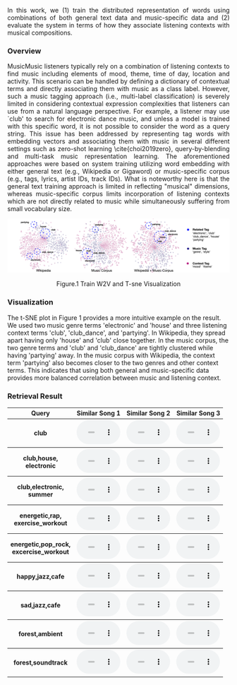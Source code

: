 <p align="justify">
In this work, we (1) train the distributed representation of words using combinations of both general text data and music-specific data and (2) evaluate the system in terms of how they associate listening contexts with musical compositions. 
</p>

### Overview
<p align="justify">
MusicMusic listeners typically rely on a combination of listening contexts to find music including elements of mood, theme, time of day, location and activity. This scenario can be handled by defining a dictionary of contextual terms and directly associating them with music as a class label. However, such a music tagging approach (i.e., multi-label classification) is severely limited in considering contextual expression complexities that listeners can use from a natural language perspective. For example, a listener may use `club' to search for electronic dance music, and unless a model is trained with this specific word, it is not possible to consider the word as a query string. This issue has been addressed by representing tag words with embedding vectors and associating them with music in several different settings such as zero-shot learning \cite{choi2019zero}, query-by-blending and multi-task music representation learning. The aforementioned approaches were based on system training utilizing word embedding with either general text (e.g., Wikipedia or Gigaword) or music-specific corpus (e.g., tags, lyrics, artist IDs, track IDs). What is noteworthy here is that the general text training approach is limited in reflecting "musical" dimensions, whereas music-specific corpus limits incorporation of listening contexts which are not directly related to music while simultaneously suffering from small vocabulary size. 
</p>

![Model Architecture Ver 5 small artboard 2](./assets/img/figure1.png)
<p align="center">Figure.1 Train W2V and T-sne Visualization</p>

### Visualization
<p align="justify">

The t-SNE plot in Figure 1 provides a more intuitive  example on the result. We used two music genre terms 'electronic' and 'house' and three listening context terms 'club', 'club_dance', and 'partying'. In Wikipedia, they spread apart having only 'house' and 'club' close together. In the music corpus, the two genre terms and 'club' and 'club_dance' are tightly clustered while having 'partying' away. In the music corpus with Wikipedia, the context term 'partying' also becomes closer to the two genres and other context terms. This indicates that using both general and music-specific data provides more balanced correlation between music and listening context.
</p>

### Retrieval Result

<script>
function pauseOthers(ele) {
    $("audio").not(ele).each(function (index, audio) {audio.pause();});
}
</script>

<style>
.main-content table {
    display: inline-table;
}
table {
    table-layout:fixed;
    width: 100%;
    overflow: hidden;
}
#player{
    width: 100%;
}
</style>

<table>
    <tr>
        <th> Query </th>
        <th> Similar Song 1 </th>
        <th> Similar Song 2 </th>
        <th> Similar Song 3 </th>
    </tr>
    <tr>
        <th> club </th>
        <th> <audio controls id="player" onplay="pauseOthers(this);"><source src="assets/audios/club/rank0.wav" type="audio/mpeg"></audio> </th>
        <th> <audio controls id="player" onplay="pauseOthers(this);"><source src="assets/audios/club/rank1.wav" type="audio/mpeg"></audio> </th>
        <th> <audio controls id="player" onplay="pauseOthers(this);"><source src="assets/audios/club/rank2.wav" type="audio/mpeg"></audio> </th>
    </tr>
    <tr>
        <th> club,house,<br/> electronic</th>
        <th> <audio controls id="player" onplay="pauseOthers(this);"><source src="assets/audios/club_house_electornic/rank0.wav" type="audio/mpeg"></audio> </th>
        <th> <audio controls id="player" onplay="pauseOthers(this);"><source src="assets/audios/club_house_electornic/rank1.wav" type="audio/mpeg"></audio> </th>
        <th> <audio controls id="player" onplay="pauseOthers(this);"><source src="assets/audios/club_house_electornic/rank2.wav" type="audio/mpeg"></audio> </th>
    </tr>
    <tr>
        <th> club,electronic,<br/> summer</th>
        <th> <audio controls id="player" onplay="pauseOthers(this);"><source src="assets/audios/club_electronic_summer/rank0.wav" type="audio/mpeg"></audio> </th>
        <th> <audio controls id="player" onplay="pauseOthers(this);"><source src="assets/audios/club_electronic_summer/rank1.wav" type="audio/mpeg"></audio> </th>
        <th> <audio controls id="player" onplay="pauseOthers(this);"><source src="assets/audios/club_electronic_summer/rank2.wav" type="audio/mpeg"></audio> </th>
    </tr>
    <tr>
        <th> energetic,rap, <br/> exercise_workout</th>
        <th> <audio controls id="player" onplay="pauseOthers(this);"><source src="assets/audios/energetic_rap_exercise_workout/rank0.wav" type="audio/mpeg"></audio> </th>
        <th> <audio controls id="player" onplay="pauseOthers(this);"><source src="assets/audios/energetic_rap_exercise_workout/rank1.wav" type="audio/mpeg"></audio> </th>
        <th> <audio controls id="player" onplay="pauseOthers(this);"><source src="assets/audios/energetic_rap_exercise_workout/rank2.wav" type="audio/mpeg"></audio> </th>
    </tr>
    <tr>
        <th> energetic,pop_rock,<br/> excercise_workout </th>
        <th> <audio controls id="player" onplay="pauseOthers(this);"><source src="assets/audios/energetic_pop_rock_exercise_workout/rank0.wav" type="audio/mpeg"></audio> </th>
        <th> <audio controls id="player" onplay="pauseOthers(this);"><source src="assets/audios/energetic_pop_rock_exercise_workout/rank1.wav" type="audio/mpeg"></audio> </th>
        <th> <audio controls id="player" onplay="pauseOthers(this);"><source src="assets/audios/energetic_pop_rock_exercise_workout/rank2.wav" type="audio/mpeg"></audio> </th>
    </tr>
    <tr>
        <th> happy,jazz,cafe </th>
        <th> <audio controls id="player" onplay="pauseOthers(this);"><source src="assets/audios/happy_jazz_cafe/rank0.wav" type="audio/mpeg"></audio> </th>
        <th> <audio controls id="player" onplay="pauseOthers(this);"><source src="assets/audios/happy_jazz_cafe/rank1.wav" type="audio/mpeg"></audio> </th>
        <th> <audio controls id="player" onplay="pauseOthers(this);"><source src="assets/audios/happy_jazz_cafe/rank2.wav" type="audio/mpeg"></audio> </th>
    </tr>
    <tr>
        <th> sad,jazz,cafe </th>
        <th> <audio controls id="player" onplay="pauseOthers(this);"><source src="assets/audios/sad_jazz_cafe/rank0.wav" type="audio/mpeg"></audio> </th>
        <th> <audio controls id="player" onplay="pauseOthers(this);"><source src="assets/audios/sad_jazz_cafe/rank1.wav" type="audio/mpeg"></audio> </th>
        <th> <audio controls id="player" onplay="pauseOthers(this);"><source src="assets/audios/sad_jazz_cafe/rank2.wav" type="audio/mpeg"></audio> </th>
    </tr>
    <tr>
        <th> forest,ambient</th>
        <th> <audio controls id="player" onplay="pauseOthers(this);"><source src="assets/audios/forest_ambient/rank0.wav" type="audio/mpeg"></audio> </th>
        <th> <audio controls id="player" onplay="pauseOthers(this);"><source src="assets/audios/forest_ambient/rank1.wav" type="audio/mpeg"></audio> </th>
        <th> <audio controls id="player" onplay="pauseOthers(this);"><source src="assets/audios/forest_ambient/rank2.wav" type="audio/mpeg"></audio> </th>
    </tr>
    <tr>
        <th> forest,soundtrack</th>
        <th> <audio controls id="player" onplay="pauseOthers(this);"><source src="assets/audios/forest_soundtrack/rank0.wav" type="audio/mpeg"></audio> </th>
        <th> <audio controls id="player" onplay="pauseOthers(this);"><source src="assets/audios/forest_soundtrack/rank1.wav" type="audio/mpeg"></audio> </th>
        <th> <audio controls id="player" onplay="pauseOthers(this);"><source src="assets/audios/forest_soundtrack/rank2.wav" type="audio/mpeg"></audio> </th>
    </tr>
</table>